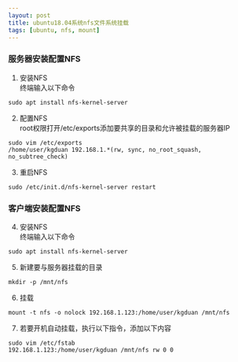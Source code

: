 ```yaml
---
layout: post
title: ubuntu18.04系统nfs文件系统挂载
tags: [ubuntu, nfs, mount]
---
```


### 服务器安装配置NFS
1. 安装NFS<br/>
终端输入以下命令
```
sudo apt install nfs-kernel-server
```

2. 配置NFS<br/>
root权限打开/etc/exports添加要共享的目录和允许被挂载的服务器IP
```
sudo vim /etc/exports
/home/user/kgduan 192.168.1.*(rw, sync, no_root_squash, no_subtree_check)
```

3. 重启NFS
```
sudo /etc/init.d/nfs-kernel-server restart
```

### 客户端安装配置NFS
4. 安装NFS<br/>
终端输入以下命令
```
sudo apt install nfs-kernel-server
```
5. 新建要与服务器挂载的目录
```
mkdir -p /mnt/nfs
```
6. 挂载
```
mount -t nfs -o nolock 192.168.1.123:/home/user/kgduan /mnt/nfs
```
7. 若要开机自动挂载，执行以下指令，添加以下内容
```
sudo vim /etc/fstab
192.168.1.123:/home/user/kgduan /mnt/nfs rw 0 0
```